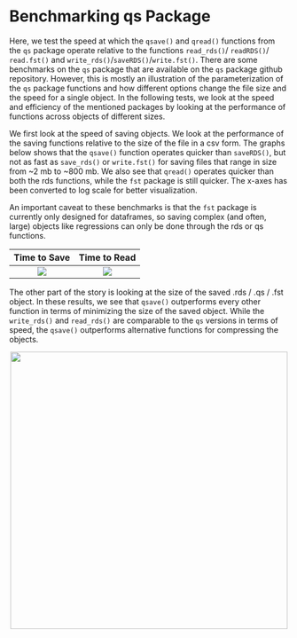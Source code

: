 # Benchmarking qs Package

Here, we test the speed at which the `qsave()` and `qread()` functions from the `qs` package operate relative to the functions `read_rds()`/ `readRDS()`/ `read.fst()` and `write_rds()`/`saveRDS()`/`write.fst()`. There are some benchmarks on the `qs` package that are available on the `qs` package github repository. However, this is mostly an illustration of the parameterization of the `qs` package functions and how different options change the file size and the speed for a single object. In the following tests, we look at the speed and efficiency of the mentioned packages by looking at the performance of functions across objects of different sizes. 

We first look at the speed of saving objects. We look at the performance of the saving functions relative to the size of the file in a csv form. The graphs below shows that the `qsave()` function operates quicker than `saveRDS()`, but not as fast as `save_rds()` or `write.fst()`  for saving files that range in size from ~2 mb to ~800 mb. We also see that `qread()` operates quicker than both the rds functions, while the `fst` package is still quicker. The x-axes has been converted to log scale for better visualization.  

An important caveat to these benchmarks is that the `fst` package is currently only designed for dataframes, so saving complex (and often, large) objects like regressions can only be done through the rds or qs functions. 


Time to Save     | Time to Read
:-------------------------:|:-------------------------:
![](/Users/noahforougi/benchmark_qs/results/figures/time_to_save.png) |  ![](/Users/noahforougi/benchmark_qs/results/figures/time_to_read.png)


The other part of the story is looking at the size of the saved .rds / .qs / .fst object. In these results, we see that `qsave()` outperforms every other function in terms of minimizing the size of the saved object. While the `write_rds()` and `read_rds()` are comparable to the `qs` versions in terms of speed, the `qsave()` outperforms alternative functions for compressing the objects. 

<p align="center">
  <img width="500" height="500" src="/Users/noahforougi/benchmark_qs/results/figures/size_object_saved.png">
</p>